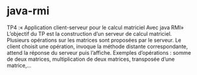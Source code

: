 # java-rmi
TP4 :« Application client-serveur pour le calcul matriciel Avec java RMI»
L’objectif du TP est la construction d’un serveur de calcul matriciel.
Plusieurs opérations sur les matrices sont proposées par le serveur.
Le client choisit une opération, invoque la méthode distante correspondante, attend la réponse
du serveur puis l’affiche.
Exemples d’opérations : somme de deux matrices, multiplication de deux matrices, transposée
d’une matrice,...
